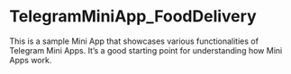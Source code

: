 # TelegramMiniApp_FoodDelivery
This is a sample Mini App that showcases various functionalities of Telegram Mini Apps. It’s a good starting point for understanding how Mini Apps work.
